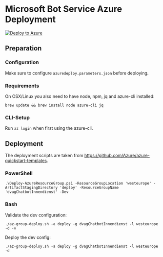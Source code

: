 # Microsoft Bot Service Azure Deployment
[![Deploy to Azure](https://azuredeploy.net/deploybutton.png)](https://azuredeploy.net/)

## Preparation
### Configuration
Make sure to configure `azuredeploy.parameters.json` before deploying.

### Requirements
On OSX/Linux you also need to have node, npm, jq and azure-cli installed:

    brew update && brew install node azure-cli jq

### CLI-Setup
Run `az login` when first using the azure-cli.

## Deployment
The deployment scripts are taken from https://github.com/Azure/azure-quickstart-templates.
### PowerShell
    .\Deploy-AzureResourceGroup.ps1 -ResourceGroupLocation 'westeurope' -ArtifactStagingDirectory 'deploy' -ResourceGroupName 'dvagChatbotInnendienst' -Dev

### Bash
Validate the dev configuration:

    ./az-group-deploy.sh -a deploy -g dvagChatbotInnendienst -l westeurope -d -v
Deploy the dev config:

    ./az-group-deploy.sh -a deploy -g dvagChatbotInnendienst -l westeurope -d

